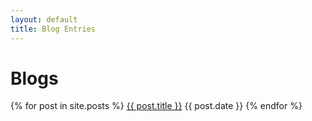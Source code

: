 ```yaml
---
layout: default
title: Blog Entries
---
```


Blogs
=====
{% for post in site.posts %}
   [{{ post.title }}]({{post.url}}) {{ post.date }}
{% endfor %}